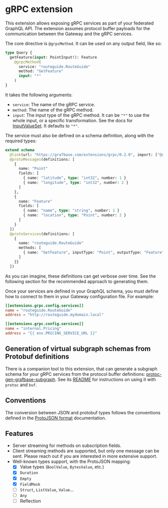 # gRPC extension

This extension allows exposing gRPC services as part of your federated GraphQL API. The extension assumes protocol buffer payloads for the communication between the Gateway and the gRPC services.

The core directive is `@grpcMethod`. It can be used on any output field, like so:

```graphql
type Query {
  getFeature(input: PointInput!): Feature
    @grpcMethod(
      service: "routeguide.RouteGuide"
      method: "GetFeature"
      input: "*"
    )
}
```

It takes the following arguments:

- `service`: The name of the gRPC service.
- `method`: The name of the gRPC method.
- `input`: The input type of the gRPC method. It can be `"*"` to use the whole input, or a specific transformation. See the docs for [InputValueSet](https://grafbase.com/docs/reference/extensions/grafbase-spec/v1.0#inputvalueset). It defaults to `"*"`.

The service must also be defined on a schema definition, along with the required types:

```graphql
extend schema
  @link(url: "https://grafbase.com/extensions/grpc/0.2.0", import: ["@grpcMethod", "@protoMessages", "@protoServices"])
  @protoMessages(definitions: [
    {
      name: "Point"
      fields: [
        { name: "latitude", type: "int32", number: 1 }
        { name: "longitude", type: "int32", number: 2 }
      ]
    },
    {
      name: "Feature"
      fields: [
        { name: "name", type: "string", number: 1 }
        { name: "location", type: "Point", number: 2 }
      ]
    }
  ])
  @protoServices(definitions: [
    {
      name: "routeguide.RouteGuide"
      methods: [
        { name: "GetFeature", inputType: "Point", outputType: "Feature" }
      ]
    }}
  ])
```

As you can imagine, these definitions can get verbose over time. See the following section for the recommended approach to generating them.

Once your services are defined in your GraphQL schema, you must define how to connect to them in your Gateway configuration file. For example:

```toml
[[extensions.grpc.config.services]]
name = "routeguide.RouteGuide"
address = "http://routeguide.mydomain.local"

[[extensions.grpc.config.services]]
name = "internal.Pricing"
address = "{{ env.PRICING_SERVICE_URL }}"
```

## Generation of virtual subgraph schemas from Protobuf definitions

There is a companion tool to this extension, that can generate a subgraph schema for your gRPC services from the protocol buffer definitions: [protoc-gen-grafbase-subgraph](https://github.com/grafbase/grafbase/tree/main/crates/protoc-gen-grafbase-subgraph). See its [README](https://github.com/grafbase/grafbase/tree/main/crates/protoc-gen-grafbase-subgraph/README.md) for instructions on using it with `protoc` and `buf`.

## Conventions

The conversion between JSON and protobuf types follows the conventions defined in the [ProtoJSON format](https://protobuf.dev/programming-guides/json/) documentation.

## Features

- Server streaming for methods on subscription fields.
- Client streaming methods are supported, but only one message can be sent. Please reach out if you are interested in more extensive support.
- Well-known types support, with the ProtoJSON mapping:
  - [x] Value types (`BoolValue`, `BytesValue`, etc.)
  - [x] `Duration`
  - [x] `Empty`
  - [x] `FieldMask`
  - [ ] `Struct`, `ListValue`, `Value`...
  - [ ] `Any`
  - [ ] Reflection
